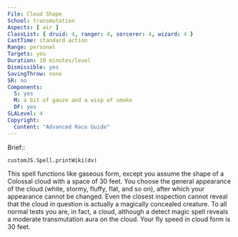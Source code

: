 ```yaml
---
File: Cloud Shape
School: transmutation
Aspects: [ air ]
ClassList: { druid: 4, ranger: 4, sorcerer: 4, wizard: 4 }
CastTime: standard action
Range: personal
Targets: you
Duration: 10 minutes/level
Dismissible: yes
SavingThrow: none
SR: no
Components:
  S: yes
  M: a bit of gauze and a wisp of smoke
  DF: yes
SLALevel: 4
Copyright:
  Content: "Advanced Race Guide"
---
```

Brief:: 

```dataviewjs
customJS.Spell.printWiki(dv)
```

This spell functions like gaseous form, except you assume the shape of a Colossal cloud with a space of 30 feet. You choose the general appearance of the cloud (white, stormy, fluffy, flat, and so on), after which your appearance cannot be changed. Even the closest inspection cannot reveal that the cloud in question is actually a magically concealed creature. To all normal tests you are, in fact, a cloud, although a detect magic spell reveals a moderate transmutation aura on the cloud. Your fly speed in cloud form is 30 feet.
